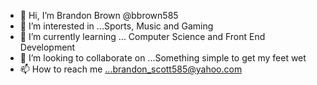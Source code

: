 - 👋 Hi, I’m Brandon Brown @bbrown585
- 👀 I’m interested in ...Sports, Music and Gaming
- 🌱 I’m currently learning ... Computer Science and Front End Development 
- 💞️ I’m looking to collaborate on ...Something simple to get my feet wet
- 📫 How to reach me ...brandon_scott585@yahoo.com 

<!---
bbrown585/bbrown585 is a ✨ special ✨ repository because its `README.md` (this file) appears on your GitHub profile.
You can click the Preview link to take a look at your changes.
--->
